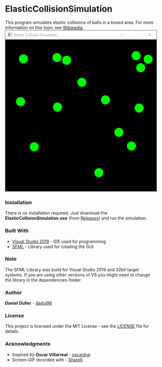 # ElasticCollisionSimulation
This program simulates elastic collisions of balls in a boxed area. For more information on this topic see [Wikipedia](https://en.wikipedia.org/wiki/Elastic_collision).
![](screenshot.gif)

### Installation
There is no installation required. Just download the **ElasticCollisionSimulation.exe** (from [Releases](https://github.com/dadul96/ElasticCollisionSimulation/releases)) and run the simulation.

### Built With
* [Visual Studio 2019](https://visualstudio.microsoft.com/) - IDE used for programming
* [SFML](https://www.sfml-dev.org/) - Library used for creating the GUI

### Note
The SFML-Library was build for Visual Studio 2019 and 32bit target systems. If you are using other versions of VS you might need to change the library in the dependencies-folder.

### Author
**Daniel Duller** - [dadul96](https://github.com/dadul96)

### License
This project is licensed under the MIT License - see the [LICENSE](LICENSE) file for details

### Acknowledgments
* Inspired by **Oscar Villarreal** - [oscardve](https://github.com/oscardve)
* Screen-GIF recorded with - [ShareX](https://getsharex.com/)
